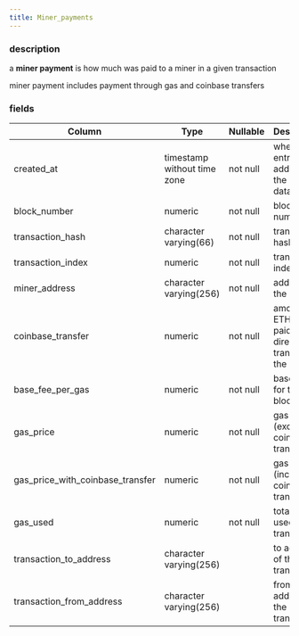 ```yaml
---
title: Miner_payments
---
```

### description

a **miner payment** is how much was paid to a miner in a given transaction

miner payment includes payment through gas and coinbase transfers

### fields

| Column                           | Type                        | Nullable | Description                                            |
|----------------------------------|-----------------------------|----------|--------------------------------------------------------|
| created_at                       | timestamp without time zone | not null | when the entry was added to the database               |
| block_number                     | numeric                     | not null | block number                                           |
| transaction_hash                 | character varying(66)       | not null | transaction hash                                       |
| transaction_index                | numeric                     | not null | transaction index                                      |
| miner_address                    | character varying(256)      | not null | address of the miner                                   |
| coinbase_transfer                | numeric                     | not null | amount of ETH was paid as direct transfer to the miner |
| base_fee_per_gas                 | numeric                     | not null | base fee for this block                                |
| gas_price                        | numeric                     | not null | gas price (excludes coinbase transfer)                 |
| gas_price_with_coinbase_transfer | numeric                     | not null | gas price (includes coinbase transfer)                 |
| gas_used                         | numeric                     | not null | total gas used by the transaction                      |
| transaction_to_address           | character varying(256)      |          | to address of the transaction                          |
| transaction_from_address         | character varying(256)      |          | from address of the transaction                        |
